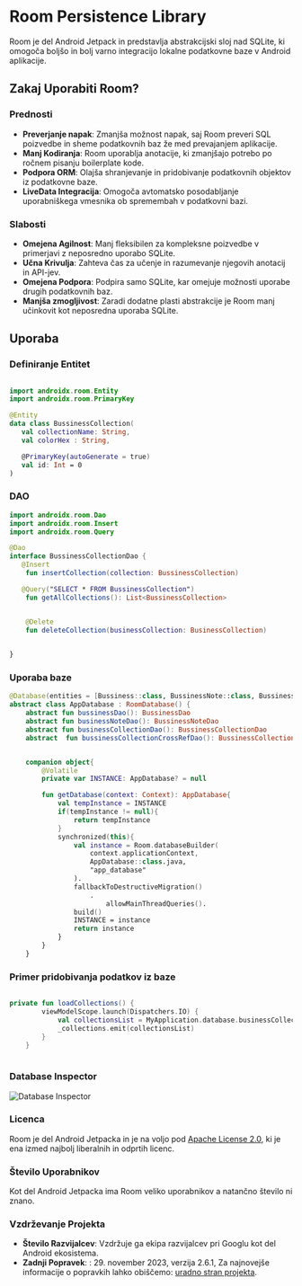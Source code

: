 
# Room Persistence Library

Room je del Android Jetpack in predstavlja abstrakcijski sloj nad SQLite, ki omogoča boljšo in bolj varno integracijo lokalne podatkovne baze v Android aplikacije. 

## Zakaj Uporabiti Room?


### Prednosti
- **Preverjanje napak**: Zmanjša možnost napak, saj Room preveri SQL poizvedbe in sheme podatkovnih baz že med prevajanjem aplikacije.
- **Manj Kodiranja**: Room uporablja anotacije, ki zmanjšajo potrebo po ročnem pisanju boilerplate kode.
- **Podpora ORM**: Olajša shranjevanje in pridobivanje podatkovnih objektov iz podatkovne baze.
- **LiveData Integracija**: Omogoča avtomatsko posodabljanje uporabniškega vmesnika ob spremembah v podatkovni bazi.

### Slabosti
- **Omejena Agilnost**: Manj fleksibilen za kompleksne poizvedbe v primerjavi z neposredno uporabo SQLite.
- **Učna Krivulja**: Zahteva čas za učenje in razumevanje njegovih anotacij in API-jev.
- **Omejena Podpora**: Podpira samo SQLite, kar omejuje možnosti uporabe drugih podatkovnih baz.
- **Manjša zmogljivost**: Zaradi dodatne plasti abstrakcije je Room manj učinkovit kot neposredna uporaba SQLite.

## Uporaba

### Definiranje Entitet

 ```kotlin

import androidx.room.Entity
import androidx.room.PrimaryKey

@Entity
data class BussinessCollection(
    val collectionName: String,
    val colorHex : String,

    @PrimaryKey(autoGenerate = true)
    val id: Int = 0
)


 ```
 ### DAO

 ```kotlin
 import androidx.room.Dao
import androidx.room.Insert
import androidx.room.Query

@Dao
interface BussinessCollectionDao {
    @Insert
     fun insertCollection(collection: BussinessCollection)

    @Query("SELECT * FROM BussinessCollection")
     fun getAllCollections(): List<BussinessCollection>


     @Delete 
     fun deleteCollection(businessCollection: BusinessCollection)
     

}
 ```



### Uporaba baze    
```kotlin
@Database(entities = [Bussiness::class, BussinessNote::class, BussinessCollection::class, BussinessCollectionCrossRef::class], version = 3)
abstract class AppDatabase : RoomDatabase() {
    abstract fun bussinessDao(): BussinessDao
    abstract fun businessNoteDao(): BussinessNoteDao
    abstract fun businessCollectionDao(): BussinessCollectionDao
    abstract  fun bussinessCollectionCrossRefDao(): BussinessCollectionCrossRefDao


    companion object{
        @Volatile
        private var INSTANCE: AppDatabase? = null

        fun getDatabase(context: Context): AppDatabase{
            val tempInstance = INSTANCE
            if(tempInstance != null){
                return tempInstance
            }
            synchronized(this){
                val instance = Room.databaseBuilder(
                    context.applicationContext,
                    AppDatabase::class.java,
                    "app_database"
                ).
                fallbackToDestructiveMigration()
                    .
                        allowMainThreadQueries().
                build()
                INSTANCE = instance
                return instance
            }
        }
    }

```


### Primer pridobivanja podatkov iz baze
```kotlin

private fun loadCollections() {
        viewModelScope.launch(Dispatchers.IO) {
            val collectionsList = MyApplication.database.businessCollectionDao().getAllCollections()
            _collections.emit(collectionsList)
        }
    }
    
```

### Database Inspector
![Database Inspector](https://i.imgur.com/Ir59raO.png)
 



### Licenca
Room je del Android Jetpacka in je na voljo pod [Apache License 2.0](https://www.apache.org/licenses/LICENSE-2.0), ki je ena izmed najbolj liberalnih in odprtih licenc.

### Število Uporabnikov
Kot del Android Jetpacka ima Room veliko uporabnikov a natančno število ni znano.

### Vzdrževanje Projekta
- **Število Razvijalcev**: Vzdržuje ga ekipa razvijalcev pri Googlu kot del Android ekosistema.
- **Zadnji Popravek**: : 29. november 2023, verzija 2.6.1, Za najnovejše informacije o popravkih lahko obiščemo: [uradno stran projekta](https://developer.android.com/jetpack/androidx/releases/room).


